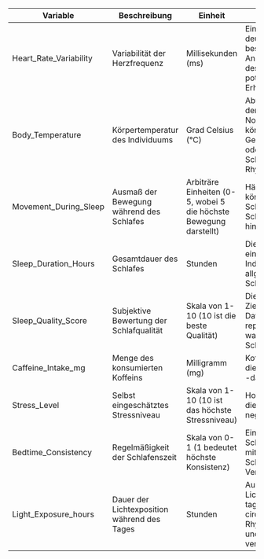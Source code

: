 | Variable | Beschreibung | Einheit | Bedeutung |
|----------|--------------|---------|-----------|
| Heart_Rate_Variability | Variabilität der Herzfrequenz | Millisekunden (ms) | Ein höherer Wert deutet auf eine bessere Anpassungsfähigkeit des Herzens und potenziell bessere Erholung hin. |
| Body_Temperature | Körpertemperatur des Individuums | Grad Celsius (°C) | Abweichungen von der Normaltemperatur können auf Gesundheitsprobleme oder Störungen des Schlaf-Wach-Rhythmus hinweisen. |
| Movement_During_Sleep | Ausmaß der Bewegung während des Schlafes | Arbiträre Einheiten (0-5, wobei 5 die höchste Bewegung darstellt) | Häufige Bewegungen können auf unruhigen Schlaf oder Schlafstörungen hindeuten. |
| Sleep_Duration_Hours | Gesamtdauer des Schlafes | Stunden | Die Schlafdauer ist ein wichtiger Indikator für die allgemeine Schlafgesundheit. |
| Sleep_Quality_Score | Subjektive Bewertung der Schlafqualität | Skala von 1-10 (10 ist die beste Qualität) | Dies ist die Zielvariable des Datensatzes und repräsentiert die wahrgenommene Schlafqualität. |
| Caffeine_Intake_mg | Menge des konsumierten Koffeins | Milligramm (mg) | Koffeinkonsum kann die Schlafqualität und -dauer beeinflussen. |
| Stress_Level | Selbst eingeschätztes Stressniveau | Skala von 1-10 (10 ist das höchste Stressniveau) | Hoher Stress kann die Schlafqualität negativ beeinflussen. |
| Bedtime_Consistency | Regelmäßigkeit der Schlafenszeit | Skala von 0-1 (1 bedeutet höchste Konsistenz) | Eine konsistente Schlafenszeit wird oft mit besserer Schlafqualität in Verbindung gebracht. |
| Light_Exposure_hours | Dauer der Lichtexposition während des Tages | Stunden | Ausreichende Lichtexposition tagsüber kann den circadianen Rhythmus regulieren und die Schlafqualität verbessern. |